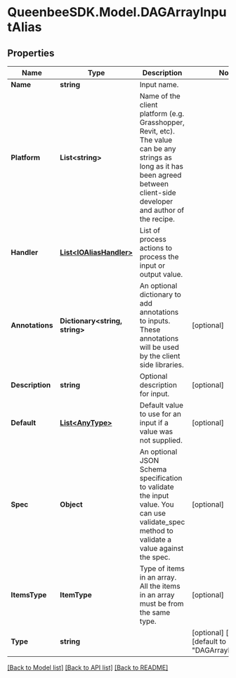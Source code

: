 
# QueenbeeSDK.Model.DAGArrayInputAlias

## Properties

Name | Type | Description | Notes
------------ | ------------- | ------------- | -------------
**Name** | **string** | Input name. | 
**Platform** | **List&lt;string&gt;** | Name of the client platform (e.g. Grasshopper, Revit, etc). The value can be any strings as long as it has been agreed between client-side developer and author of the recipe. | 
**Handler** | [**List&lt;IOAliasHandler&gt;**](IOAliasHandler.md) | List of process actions to process the input or output value. | 
**Annotations** | **Dictionary&lt;string, string&gt;** | An optional dictionary to add annotations to inputs. These annotations will be used by the client side libraries. | [optional] 
**Description** | **string** | Optional description for input. | [optional] 
**Default** | [**List&lt;AnyType&gt;**](AnyType.md) | Default value to use for an input if a value was not supplied. | [optional] 
**Spec** | **Object** | An optional JSON Schema specification to validate the input value. You can use validate_spec method to validate a value against the spec. | [optional] 
**ItemsType** | **ItemType** | Type of items in an array. All the items in an array must be from the same type. | [optional] 
**Type** | **string** |  | [optional] [readonly] [default to "DAGArrayInputAlias"]

[[Back to Model list]](../README.md#documentation-for-models)
[[Back to API list]](../README.md#documentation-for-api-endpoints)
[[Back to README]](../README.md)

